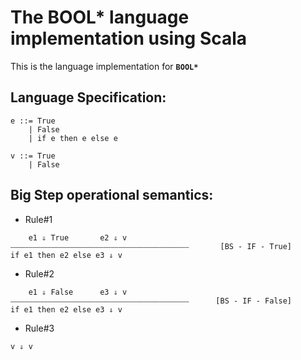 # The BOOL* language implementation using Scala

This is the language implementation for **`BOOL*`**

## Language Specification:

```
e ::= True
    | False
    | if e then e else e
```

```
v ::= True
    | False
```

## Big Step operational semantics:

* Rule#1
```
    e1 ⇓ True       e2 ⇓ v
⎯⎯⎯⎯⎯⎯⎯⎯⎯⎯⎯⎯⎯⎯⎯⎯⎯⎯⎯⎯⎯⎯⎯⎯⎯⎯⎯⎯⎯⎯⎯⎯⎯⎯⎯⎯⎯⎯⎯⎯⎯⎯⎯⎯⎯⎯⎯⎯       [BS - IF - True]
if e1 then e2 else e3 ⇓ v
```

* Rule#2
```
    e1 ⇓ False      e3 ⇓ v
⎯⎯⎯⎯⎯⎯⎯⎯⎯⎯⎯⎯⎯⎯⎯⎯⎯⎯⎯⎯⎯⎯⎯⎯⎯⎯⎯⎯⎯⎯⎯⎯⎯⎯⎯⎯⎯⎯⎯⎯⎯⎯⎯⎯⎯⎯⎯⎯      [BS - IF - False]
if e1 then e2 else e3 ⇓ v
```

* Rule#3
```
v ⇓ v
```